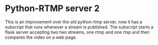 # Python-RTMP server 2

This is an improvement over the old python rtmp server, now it has a subscript that runs whenever a stream is published. The subscript starts a flask server accepting two two streams, one rtmp and one rtsp and then compares the video on a web page.
